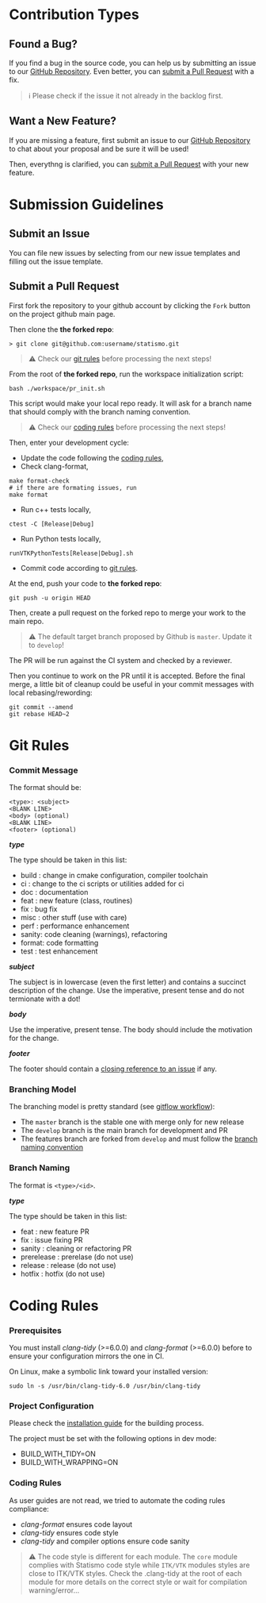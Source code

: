 Contribution Types
==================

Found a Bug?
------------

If you find a bug in the source code, you can help us by submitting an issue to our [GitHub Repository](https://github.com/kenavolic/statismo/issues). Even better, you can [submit a Pull Request](#Submit-a-Pull-Request) with a fix.

> :information_source: Please check if the issue it not already in the backlog first.

Want a New Feature?
-------------------

If you are missing a feature, first submit an issue to our [GitHub Repository](https://github.com/kenavolic/statismo/issues) to chat about your proposal and be sure it will be used!

Then, everythng is clarified, you can [submit a Pull Request](#Submit-a-Pull-Request) with your new feature.

Submission Guidelines
=====================

Submit an Issue
---------------

You can file new issues by selecting from our new issue templates and filling out the issue template.

Submit a Pull Request
---------------------

First fork the repository to your github account by clicking the ```Fork``` button on the project github main page.

Then clone the **the forked repo**:
```
> git clone git@github.com:username/statismo.git
```

> :warning: Check our [git rules](#Git-Rules) before processing the next steps!

From the root of **the forked repo**, run the workspace initialization script:
```
bash ./workspace/pr_init.sh
```

This script would make your local repo ready. It will ask for a branch name
that should comply with the branch naming convention.

> :warning: Check our [coding rules](#Coding-Rules) before processing the next steps!

Then, enter your development cycle:
* Update the code following the [coding rules](#Coding-Rules),
* Check clang-format,
```
make format-check
# if there are formating issues, run
make format
```
* Run c++ tests locally,
```
ctest -C [Release|Debug]
```
* Run Python tests locally,
```
runVTKPythonTests[Release|Debug].sh
```
* Commit code according to [git rules](#Git-Rules).

At the end, push your code to **the forked repo**:
```
git push -u origin HEAD
```

Then, create a pull request on the forked repo to merge your work to the main
repo.

> :warning: The default target branch proposed by Github is ```master```. Update it to ```develop```!

The PR will be run against the CI system and checked by a reviewer.

Then you continue to work on the PR until it is accepted. Before the final merge,
a little bit of cleanup could be useful in your commit messages with local rebasing/rewording:
~~~
git commit --amend
git rebase HEAD~2
~~~

Git Rules
=========

### Commit Message

The format should be:
```
<type>: <subject>
<BLANK LINE>
<body> (optional)
<BLANK LINE>
<footer> (optional)
```

***type***

The type should be taken in this list:
* build : change in cmake configuration, compiler toolchain
* ci    : change to the ci scripts or utilities added for ci
* doc   : documentation
* feat  : new feature (class, routines)
* fix   : bug fix
* misc  : other stuff (use with care)
* perf  : performance enhancement
* sanity: code cleaning (warnings), refactoring
* format: code formatting
* test  : test enhancement

***subject***

The subject is in lowercase (even the first letter) and contains a succinct description of the change. Use the imperative, present tense
and do not termionate with a dot!

***body***

Use the imperative, present tense. The body should include the motivation for the change.

***footer***

The footer should contain a [closing reference to an issue](https://help.github.com/articles/closing-issues-via-commit-messages/) if any.

### Branching Model

The branching model is pretty standard (see [gitflow workflow](https://www.atlassian.com/git/tutorials/comparing-workflows/gitflow-workflow)):
 * The ```master``` branch is the stable one with merge only for new release
 * The ```develop``` branch is the main branch for development and PR
 * The features branch are forked from ```develop``` and must follow the [branch naming convention](#Branch-Naming)

### Branch Naming

The format is ```<type>/<id>```.

***type***

The type should be taken in this list:
* feat        : new feature PR
* fix         : issue fixing PR
* sanity      : cleaning or refactoring PR
* prerelease  : prerelase (do not use)
* release     : release (do not use)
* hotfix      : hotfix (do not use)

Coding Rules
============

### Prerequisites

You must install *clang-tidy* (>=6.0.0) and *clang-format* (>=6.0.0) before to ensure your configuration
mirrors the one in CI.

On Linux, make a symbolic link toward your installed version:
```
sudo ln -s /usr/bin/clang-tidy-6.0 /usr/bin/clang-tidy
```

### Project Configuration

Please check the [installation guide](#doc/md/INSTALL.md) for the building process.

The project must be set with the following options in dev mode:
 * BUILD_WITH_TIDY=ON
 * BUILD_WITH_WRAPPING=ON

### Coding Rules

As user guides are not read, we tried to automate the coding rules compliance:
* *clang-format* ensures code layout
* *clang-tidy* ensures code style
* *clang-tidy* and compiler options ensure code sanity

> :warning: The code style is different for each module. The ```core``` module
> complies with Statismo code style while ```ITK/VTK``` modules styles are close to
> ITK/VTK styles. Check the .clang-tidy at the root of each module for more details
> on the correct style or wait for compilation warning/error...
